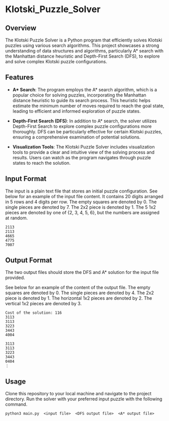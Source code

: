# Klotski_Puzzle_Solver

## Overview
The Klotski Puzzle Solver is a Python program that efficiently solves Klotski puzzles using various search algorithms. This project showcases a strong understanding of data structures and algorithms, particularly A* search with the Manhattan distance heuristic and Depth-First Search (DFS), to explore and solve complex Klotski puzzle configurations.

## Features
* __A* Search__: The program employs the A* search algorithm, which is a popular choice for solving puzzles, incorporating the Manhattan distance heuristic to guide its search process. This heuristic helps estimate the minimum number of moves required to reach the goal state, leading to efficient and informed exploration of puzzle states.

* __Depth-First Search (DFS)__: In addition to A* search, the solver utilizes Depth-First Search to explore complex puzzle configurations more thoroughly. DFS can be particularly effective for certain Klotski puzzles, ensuring a comprehensive examination of potential solutions.

* __Visualization Tools__: The Klotski Puzzle Solver includes visualization tools to provide a clear and intuitive view of the solving process and results. Users can watch as the program navigates through puzzle states to reach the solution.

## Input Format
The input is a plain text file that stores an initial puzzle configuration. See below for an example of the input file content. It contains 20 digits arranged in 5 rows and 4 digits per row. The empty squares are denoted by 0. The single pieces are denoted by 7. The 2x2 piece is denoted by 1. The 5 1x2 pieces are denoted by one of {2, 3, 4, 5, 6}, but the numbers are assigned at random.
```
2113
2113
4665
4775
7007
```
## Output Format
The two output files should store the DFS and A* solution for the input file provided.

See below for an example of the content of the output file. The empty squares are denoted by 0. The single pieces are denoted by 4. The 2x2 piece is denoted by 1. The horizontal 1x2 pieces are denoted by 2. The vertical 1x2 pieces are denoted by 3.
```
Cost of the solution: 116
3113
3113
3223
3443
4004

3113
3113
3223
3443
0404
⋮
```
## Usage
Clone this repository to your local machine and navigate to the project directory. Run the solver with your preferred input puzzle with the following command.
```
python3 main.py  <input file>  <DFS output file>  <A* output file>
```
